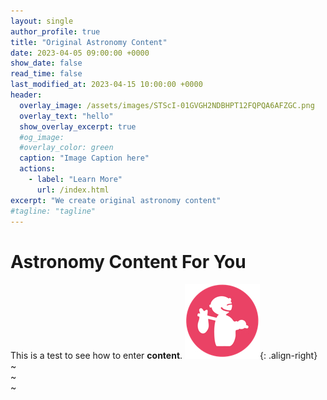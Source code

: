 ```yaml
---
layout: single
author_profile: true
title: "Original Astronomy Content"
date: 2023-04-05 09:00:00 +0000
show_date: false
read_time: false
last_modified_at: 2023-04-15 10:00:00 +0000
header:
  overlay_image: /assets/images/STScI-01GVGH2NDBHPT12FQPQA6AFZGC.png
  overlay_text: "hello"
  show_overlay_excerpt: true
  #og_image:
  #overlay_color: green
  caption: "Image Caption here"
  actions:
    - label: "Learn More"
      url: /index.html
excerpt: "We create original astronomy content"
#tagline: "tagline"
---
```



<h1>Astronomy Content For You</h1>

This is a test to see how to enter **content**.
![An image](/assets/images/pixel_tracker_logo_120px.jpg){: .align-right}
~                                                                                    
~                                                                                    
~                                                                          
